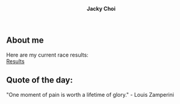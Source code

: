 <p align="center">
  <b>Jacky Choi</b><br>
    <br><br>
  </p>
  
About me
---

 Here are my current race results:  
 [Results](https://www.directathletics.com/athletes/track/6574478.html)


Quote of the day:
---
"One moment of pain is worth a lifetime of glory." - Louis Zamperini
